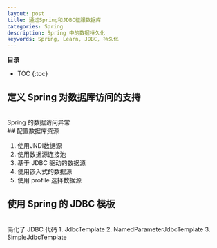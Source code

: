 ```yaml
---
layout: post
title: 通过Spring和JDBC征服数据库
categories: Spring
description: Spring 中的数据持久化
keywords: Spring, Learn, JDBC, 持久化
---
```



**目录**

* TOC
{:toc}

## 定义 Spring 对数据库访问的支持  
<br>
Spring 的数据访问异常  
<br>
## 配置数据库资源

1. 使用JNDI数据源
2. 使用数据源连接池  
3. 基于 JDBC 驱动的数据源  
4. 使用嵌入式的数据源  
5. 使用 profile 选择数据源

## 使用 Spring 的 JDBC 模板
<br>
简化了 JDBC 代码  
1. JdbcTemplate
2. NamedParameterJdbcTemplate
3. SimpleJdbcTemplate
